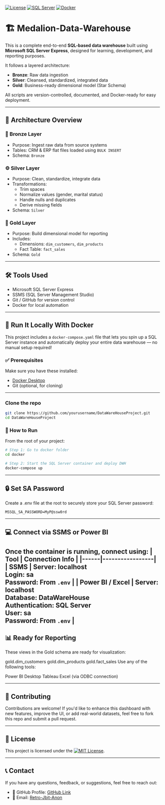 [![License](https://img.shields.io/badge/License-MIT-blue.svg )](LICENSE)
[![SQL Server](https://img.shields.io/badge/SQL_Server-2022-brightgreen.svg )](https://www.microsoft.com/sql-server )
[![Docker](https://img.shields.io/badge/Docker-Ready-blue.svg )](#docker-setup)

# 🏗️ Medalion-Data-Warehouse

This is a complete end-to-end **SQL-based data warehouse** built using **Microsoft SQL Server Express**, designed for learning, development, and reporting purposes.

It follows a layered architecture:
- **Bronze**: Raw data ingestion
- **Silver**: Cleansed, standardized, integrated data
- **Gold**: Business-ready dimensional model (Star Schema)

All scripts are version-controlled, documented, and Docker-ready for easy deployment.

---

## 🧱 Architecture Overview

### 🔷 Bronze Layer
- Purpose: Ingest raw data from source systems
- Tables: CRM & ERP flat files loaded using `BULK INSERT`
- Schema: `Bronze`

### ⚙️ Silver Layer
- Purpose: Clean, standardize, integrate data
- Transformations:
  - Trim spaces
  - Normalize values (gender, marital status)
  - Handle nulls and duplicates
  - Derive missing fields
- Schema: `Silver`

### 💠 Gold Layer
- Purpose: Build dimensional model for reporting
- Includes:
  - Dimensions: `dim_customers`, `dim_products`
  - Fact Table: `fact_sales`
- Schema: `Gold`

---

## 🛠️ Tools Used

- Microsoft SQL Server Express
- SSMS (SQL Server Management Studio)
- Git / GitHub for version control
- Docker for local automation

---

## 🐳 Run It Locally With Docker

This project includes a `docker-compose.yaml` file that lets you spin up a SQL Server instance and automatically deploy your entire data warehouse — no manual setup required!

### ✅ Prerequisites

Make sure you have these installed:
- [Docker Desktop](https://www.docker.com/products/docker-desktop/ )
- Git (optional, for cloning)

---

### Clone the repo
```bash
git clone https://github.com/yourusername/DataWareHouseProject.git 
cd DataWareHouseProject
```

### 🔧 How to Run

From the root of your project:

```bash
# Step 1: Go to docker folder
cd docker

# Step 2: Start the SQL Server container and deploy DWH
docker-compose up
```
---

## 🔒 Set SA Password

Create a .env file at the root to securely store your SQL Server password:
```
MSSQL_SA_PASSWORD=MyP@ssw0rd
```
---
## 💻 Connect via SSMS or Power BI

Once the container is running, connect using:
| Tool | Connection Info |
|------|-----------------|
| SSMS | Server: localhost<br>Login: sa<br>Password: From `.env` |
| Power BI / Excel | Server: localhost<br>Database: DataWareHouse<br>Authentication: SQL Server<br>User: sa<br>Password: From `.env` |
---

## 📊 Ready for Reporting
These views in the Gold schema are ready for visualization:

gold.dim_customers
gold.dim_products
gold.fact_sales
Use any of the following tools:

Power BI Desktop
Tableau
Excel (via ODBC connection)

---

## 🤝 Contributing

Contributions are welcome! If you'd like to enhance this dashboard with new features, improve the UI, or add real-world datasets, feel free to fork this repo and submit a pull request.

---

## 📄 License

This project is licensed under the [![MIT License](https://img.shields.io/badge/License-MIT-blue.svg )](LICENSE).

---

## 📞 Contact

If you have any questions, feedback, or suggestions, feel free to reach out:

- 💼 GitHub Profile: [GitHub Link]( https://github.com/Retro-Jbit-Anon )
- 📧 Email: [Retro-Jbit-Anon](mailto:jidaarabbas@gmail.com)
